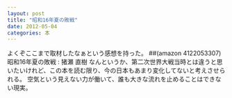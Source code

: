 ```yaml
---
layout: post
title: "昭和16年夏の敗戦"
date: 2012-05-04
categories: 本
---
```

よくぞここまで取材したなぁという感想を持った。
##(amazon 4122053307)  昭和16年夏の敗戦 : 猪瀬 直樹
なんというか、第二次世界大戦当時とは違うと思いたいけれど、この本を読む限り、今の日本もあまり変化してないと考えさせられる。
空気という見えない力が働いて、誰も大きな流れを止めることはできない現実。

